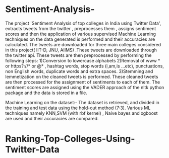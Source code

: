 # Sentiment-Analysis-
The project 'Sentiment Analysis of top colleges in India using Twitter Data',  extracts tweets from the twitter , preprocesses them , assigns sentiment scores and then the application of various supervised Machine Learning techniques on the data generated is performed and their accuracies are calculated.
The tweets are downloaded for three main colleges considered in this project( IIT-D, JNU, AIIMS) .These tweets are downloaded through the twitter api. These tweets are then preprocessed by performing the following steps:
1)Conversion to lowercase alphabets
2)Removal of www * or https?://*  or @* , hashtag words, stop words (i,am,is ...etc),  punctuations, non English words, duplicate words and extra spaces.
3)Stemming and lemmetization on the cleaned tweets is performed.
These cleaned tweets are then processed for the assignment of sentiments to each of them. The sentiment scores are assigned using the VADER approach of the nltk python package and the data is stored in a file.

Machine Learning on the dataset:-
The dataset is retrieved,  and divided in the training and test data using the hold-out method (7:3). Various ML techniques namely KNN,SVM (with rbf kernel) , Naive bayes and xgboost are used and their accuracies are compared.
# Ranking-Top-Colleges-Using-Twitter-Data
